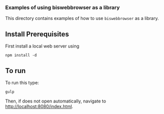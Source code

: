 ### Examples of using biswebbrowser as a library

This directory contains examples of how to use `biswebbrowser` as a library.

## Install Prerequisites

First install a local web server using

	npm install -d
    
## To run    

To run this type:

    gulp 
    
Then, if does not open automatically, navigate to
[http://localhost:8080/index.html](http://localhost:8080/index.html).

